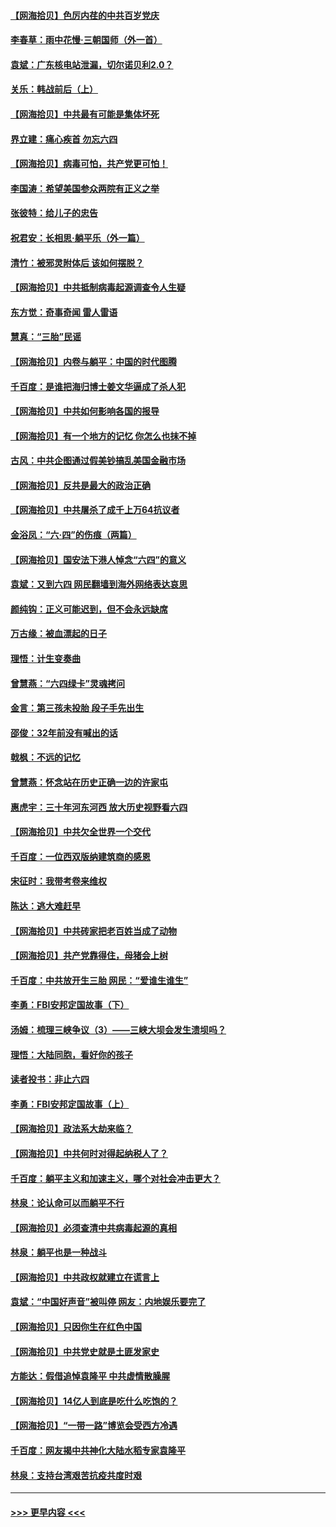 #### [【网海拾贝】色厉内荏的中共百岁党庆](../pages/nsc993/n13025582.md?t=06171051) 
#### [李春草：雨中花慢‧三朝国师（外一首）](../pages/nsc993/n13025567.md?t=06171051) 
#### [袁斌：广东核电站泄漏，切尔诺贝利2.0？](../pages/nsc993/n13025475.md?t=06171051) 
#### [关乐：韩战前后（上）](../pages/nsc993/n13025387.md?t=06171051) 
#### [【网海拾贝】中共最有可能是集体坏死](../pages/nsc993/n13023101.md?t=06171051) 
#### [界立建：痛心疾首 勿忘六四](../pages/nsc993/n13022339.md?t=06171051) 
#### [【网海拾贝】病毒可怕，共产党更可怕！](../pages/nsc993/n13020728.md?t=06171051) 
#### [李国涛：希望美国参众两院有正义之举](../pages/nsc993/n13020674.md?t=06171051) 
#### [张彼特：给儿子的忠告](../pages/nsc993/n13018934.md?t=06171051) 
#### [祝君安：长相思‧躺平乐（外一篇）](../pages/nsc993/n13018923.md?t=06171051) 
#### [清竹：被邪灵附体后 该如何摆脱？](../pages/nsc993/n13018877.md?t=06171051) 
#### [【网海拾贝】中共抵制病毒起源调查令人生疑](../pages/nsc993/n13017785.md?t=06171051) 
#### [东方觉：奇事奇闻 雷人雷语](../pages/nsc993/n13017577.md?t=06171051) 
#### [慧真：“三胎”民谣](../pages/nsc993/n13017394.md?t=06171051) 
#### [【网海拾贝】内卷与躺平：中国的时代图腾](../pages/nsc993/n13016128.md?t=06171051) 
#### [千百度：是谁把海归博士姜文华逼成了杀人犯](../pages/nsc993/n13015218.md?t=06171051) 
#### [【网海拾贝】中共如何影响各国的报导](../pages/nsc993/n13012599.md?t=06171051) 
#### [【网海拾贝】有一个地方的记忆 你怎么也抹不掉](../pages/nsc993/n13009802.md?t=06171051) 
#### [古风：中共企图通过假美钞搞乱美国金融市场](../pages/nsc993/n13009626.md?t=06171051) 
#### [【网海拾贝】反共是最大的政治正确](../pages/nsc993/n13007051.md?t=06171051) 
#### [【网海拾贝】中共屠杀了成千上万64抗议者](../pages/nsc993/n13002713.md?t=06171051) 
#### [金浴凤：“六·四”的伤痕（两篇）](../pages/nsc993/n13001719.md?t=06171051) 
#### [【网海拾贝】国安法下港人悼念“六四”的意义](../pages/nsc993/n13001039.md?t=06171051) 
#### [袁斌：又到六四 网民翻墙到海外网络表达哀思](../pages/nsc993/n13000995.md?t=06171051) 
#### [颜纯钩：正义可能迟到，但不会永远缺席](../pages/nsc993/n13000920.md?t=06171051) 
#### [万古缘：被血漂起的日子](../pages/nsc993/n13000914.md?t=06171051) 
#### [理悟：计生变奏曲](../pages/nsc993/n13000414.md?t=06171051) 
#### [曾慧燕：“六四绿卡”灵魂拷问](../pages/nsc993/n13000277.md?t=06171051) 
#### [金言：第三孩未投胎 段子手先出生](../pages/nsc993/n13000215.md?t=06171051) 
#### [邵俊：32年前没有喊出的话](../pages/nsc993/n13000181.md?t=06171051) 
#### [戟枫：不远的记忆](../pages/nsc993/n13000121.md?t=06171051) 
#### [曾慧燕：怀念站在历史正确一边的许家屯](../pages/nsc993/n13000073.md?t=06171051) 
#### [惠虎宇：三十年河东河西 放大历史视野看六四](../pages/nsc993/n13000018.md?t=06171051) 
#### [【网海拾贝】中共欠全世界一个交代](../pages/nsc993/n12998706.md?t=06171051) 
#### [千百度：一位西双版纳建筑商的感恩](../pages/nsc993/n12998487.md?t=06171051) 
#### [宋征时：我带考卷来维权](../pages/nsc993/n12994088.md?t=06171051) 
#### [陈达：逃大难赶早](../pages/nsc993/n12993569.md?t=06171051) 
#### [【网海拾贝】中共砖家把老百姓当成了动物](../pages/nsc993/n12993483.md?t=06171051) 
#### [【网海拾贝】共产党靠得住，母猪会上树](../pages/nsc993/n12990730.md?t=06171051) 
#### [千百度：中共放开生三胎 网民：“爱谁生谁生”](../pages/nsc993/n12990644.md?t=06171051) 
#### [李勇：FBI安邦定国故事（下）](../pages/nsc993/n12987854.md?t=06171051) 
#### [汤姆：梳理三峡争议（3）——三峡大坝会发生溃坝吗？](../pages/nsc993/n12989806.md?t=06171051) 
#### [理悟：大陆同胞，看好你的孩子](../pages/nsc993/n12989778.md?t=06171051) 
#### [读者投书：非止六四](../pages/nsc993/n12989673.md?t=06171051) 
#### [李勇：FBI安邦定国故事（上）](../pages/nsc993/n12987749.md?t=06171051) 
#### [【网海拾贝】政法系大劫来临？](../pages/nsc993/n12987596.md?t=06171051) 
#### [【网海拾贝】中共何时对得起纳税人了？](../pages/nsc993/n12985578.md?t=06171051) 
#### [千百度：躺平主义和加速主义，哪个对社会冲击更大？](../pages/nsc993/n12985512.md?t=06171051) 
#### [林泉：论认命可以而躺平不行](../pages/nsc993/n12985505.md?t=06171051) 
#### [【网海拾贝】必须查清中共病毒起源的真相](../pages/nsc993/n12984276.md?t=06171051) 
#### [林泉：躺平也是一种战斗](../pages/nsc993/n12984194.md?t=06171051) 
#### [【网海拾贝】中共政权就建立在谎言上](../pages/nsc993/n12981880.md?t=06171051) 
#### [袁斌：“中国好声音”被叫停 网友：内地娱乐要完了](../pages/nsc993/n12981826.md?t=06171051) 
#### [【网海拾贝】只因你生在红色中国](../pages/nsc993/n12979096.md?t=06171051) 
#### [【网海拾贝】中共党史就是土匪发家史](../pages/nsc993/n12976478.md?t=06171051) 
#### [方能达：假借追悼袁隆平 中共虚情散臊腥](../pages/nsc993/n12976396.md?t=06171051) 
#### [【网海拾贝】14亿人到底是吃什么吃饱的？](../pages/nsc993/n12974125.md?t=06171051) 
#### [【网海拾贝】“一带一路”博览会受西方冷遇](../pages/nsc993/n12971787.md?t=06171051) 
#### [千百度：网友揭中共神化大陆水稻专家袁隆平](../pages/nsc993/n12971733.md?t=06171051) 
#### [林泉：支持台湾艰苦抗疫共度时艰](../pages/nsc993/n12971350.md?t=06171051) 

----
#### [ >>> 更早内容 <<< ](../indexes/nsc993-earlier.md)
